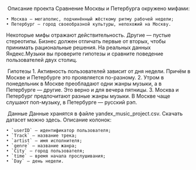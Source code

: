 ​ Описание проекта
Сравнение Москвы и Петербурга окружено мифами:

    • Москва — мегаполис, подчинённый жёсткому ритму рабочей недели;
    • Петербург — город своеобразной культуры, непохожий на Москву.
    
Некоторые мифы отражают действительность. Другие — пустые стереотипы. Бизнес должен отличать первые от вторых, чтобы принимать рациональные решения. На реальных данных Яндекс.Музыки вы проверите гипотезы и сравните поведение пользователей двух столиц.

​ Гипотезы
    1. Активность пользователей зависит от дня недели. Причём в Москве и Петербурге это проявляется по-разному.
    2. Утром в понедельник в Москве преобладают одни жанры музыки, а в Петербурге — другие. Это верно и для вечера пятницы.
    3. Москва и Петербург предпочитают разные жанры музыки. В Москве чаще слушают поп-музыку, в Петербурге — русский рэп.
    
​ Данные
Данные хранятся в файле yandex_music_project.csv. Скачать датасет можно здесь.
Описание колонок:

    • `userID` — идентификатор пользователя;
    • `Track` — название трека;
    • `artist` — имя исполнителя;
    • `genre` — название жанра;
    • `City` — город пользователя;
    • `time` — время начала прослушивания;
    • `Day` — день недели.
